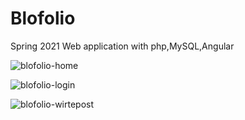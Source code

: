 # Blofolio
Spring 2021 Web application with php,MySQL,Angular

![blofolio-home](https://user-images.githubusercontent.com/60756023/138830831-4ccaa81d-fc62-4c84-9d8d-cba0fabd3fac.png)

![blofolio-login ](https://user-images.githubusercontent.com/60756023/138830971-06687612-5e56-457d-b977-083eb9bd54f8.png)

![blofolio-wirtepost](https://user-images.githubusercontent.com/60756023/138830987-54208dd4-2b04-4681-8fdd-88107ecd9681.png)
